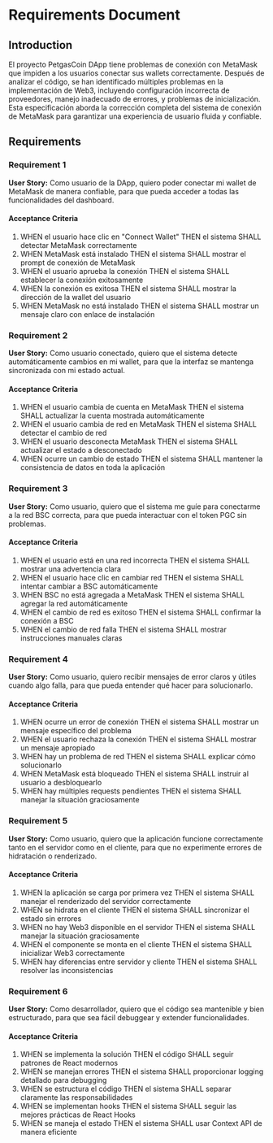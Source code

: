 # Requirements Document

## Introduction

El proyecto PetgasCoin DApp tiene problemas de conexión con MetaMask que impiden a los usuarios conectar sus wallets correctamente. Después de analizar el código, se han identificado múltiples problemas en la implementación de Web3, incluyendo configuración incorrecta de proveedores, manejo inadecuado de errores, y problemas de inicialización. Esta especificación aborda la corrección completa del sistema de conexión de MetaMask para garantizar una experiencia de usuario fluida y confiable.

## Requirements

### Requirement 1

**User Story:** Como usuario de la DApp, quiero poder conectar mi wallet de MetaMask de manera confiable, para que pueda acceder a todas las funcionalidades del dashboard.

#### Acceptance Criteria

1. WHEN el usuario hace clic en "Connect Wallet" THEN el sistema SHALL detectar MetaMask correctamente
2. WHEN MetaMask está instalado THEN el sistema SHALL mostrar el prompt de conexión de MetaMask
3. WHEN el usuario aprueba la conexión THEN el sistema SHALL establecer la conexión exitosamente
4. WHEN la conexión es exitosa THEN el sistema SHALL mostrar la dirección de la wallet del usuario
5. WHEN MetaMask no está instalado THEN el sistema SHALL mostrar un mensaje claro con enlace de instalación

### Requirement 2

**User Story:** Como usuario conectado, quiero que el sistema detecte automáticamente cambios en mi wallet, para que la interfaz se mantenga sincronizada con mi estado actual.

#### Acceptance Criteria

1. WHEN el usuario cambia de cuenta en MetaMask THEN el sistema SHALL actualizar la cuenta mostrada automáticamente
2. WHEN el usuario cambia de red en MetaMask THEN el sistema SHALL detectar el cambio de red
3. WHEN el usuario desconecta MetaMask THEN el sistema SHALL actualizar el estado a desconectado
4. WHEN ocurre un cambio de estado THEN el sistema SHALL mantener la consistencia de datos en toda la aplicación

### Requirement 3

**User Story:** Como usuario, quiero que el sistema me guíe para conectarme a la red BSC correcta, para que pueda interactuar con el token PGC sin problemas.

#### Acceptance Criteria

1. WHEN el usuario está en una red incorrecta THEN el sistema SHALL mostrar una advertencia clara
2. WHEN el usuario hace clic en cambiar red THEN el sistema SHALL intentar cambiar a BSC automáticamente
3. WHEN BSC no está agregada a MetaMask THEN el sistema SHALL agregar la red automáticamente
4. WHEN el cambio de red es exitoso THEN el sistema SHALL confirmar la conexión a BSC
5. WHEN el cambio de red falla THEN el sistema SHALL mostrar instrucciones manuales claras

### Requirement 4

**User Story:** Como usuario, quiero recibir mensajes de error claros y útiles cuando algo falla, para que pueda entender qué hacer para solucionarlo.

#### Acceptance Criteria

1. WHEN ocurre un error de conexión THEN el sistema SHALL mostrar un mensaje específico del problema
2. WHEN el usuario rechaza la conexión THEN el sistema SHALL mostrar un mensaje apropiado
3. WHEN hay un problema de red THEN el sistema SHALL explicar cómo solucionarlo
4. WHEN MetaMask está bloqueado THEN el sistema SHALL instruir al usuario a desbloquearlo
5. WHEN hay múltiples requests pendientes THEN el sistema SHALL manejar la situación graciosamente

### Requirement 5

**User Story:** Como usuario, quiero que la aplicación funcione correctamente tanto en el servidor como en el cliente, para que no experimente errores de hidratación o renderizado.

#### Acceptance Criteria

1. WHEN la aplicación se carga por primera vez THEN el sistema SHALL manejar el renderizado del servidor correctamente
2. WHEN se hidrata en el cliente THEN el sistema SHALL sincronizar el estado sin errores
3. WHEN no hay Web3 disponible en el servidor THEN el sistema SHALL manejar la situación graciosamente
4. WHEN el componente se monta en el cliente THEN el sistema SHALL inicializar Web3 correctamente
5. WHEN hay diferencias entre servidor y cliente THEN el sistema SHALL resolver las inconsistencias

### Requirement 6

**User Story:** Como desarrollador, quiero que el código sea mantenible y bien estructurado, para que sea fácil debuggear y extender funcionalidades.

#### Acceptance Criteria

1. WHEN se implementa la solución THEN el código SHALL seguir patrones de React modernos
2. WHEN se manejan errores THEN el sistema SHALL proporcionar logging detallado para debugging
3. WHEN se estructura el código THEN el sistema SHALL separar claramente las responsabilidades
4. WHEN se implementan hooks THEN el sistema SHALL seguir las mejores prácticas de React Hooks
5. WHEN se maneja el estado THEN el sistema SHALL usar Context API de manera eficiente